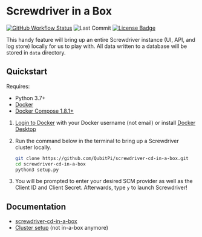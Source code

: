 Screwdriver in a Box
====================

[![GitHub Workflow Status][GitHub Workflow Status]](https://github.com/QubitPi/screwdriver-cd-in-a-box/actions/workflows/ci-cd.yml)
![Last Commit](https://img.shields.io/github/last-commit/QubitPi/screwdriver-cd-in-a-box/master?logo=github&style=for-the-badge)
[![License Badge]](./LICENSE)

This handy feature will bring up an entire Screwdriver instance (UI, API, and log store) locally for us to play with. 
All data written to a database will be stored in `data` directory.

Quickstart
----------

Requires:

- Python 3.7+
- [Docker]
- [Docker Compose 1.8.1+][docker-compose]

1. [Login to Docker](https://docs.docker.com/engine/reference/commandline/login) with your Docker username (not
   email) or install [Docker Desktop]
2. Run the command below in the terminal to bring up a Screwdriver cluster locally.

   ```bash
   git clone https://github.com/QubitPi/screwdriver-cd-in-a-box.git
   cd screwdriver-cd-in-a-box
   python3 setup.py
   ```

3. You will be prompted to enter your desired SCM provider as well as the Client ID and Client Secret. Afterwards, type
   `y` to launch Screwdriver!

Documentation
-------------

- [screwdriver-cd-in-a-box](https://qubitpi.github.io/screwdriver-cd-guide/cluster-management/running-locally)
- [Cluster setup](https://qubitpi.github.io/screwdriver-cd-guide/cluster-management/kubernetes) (not in-a-box anymore)

[Docker]: https://www.docker.com/products/docker
[docker-compose]: https://www.docker.com/products/docker-compose
[Docker Desktop]: https://www.docker.com/products/docker-desktop/

[GitHub Workflow Status]: https://img.shields.io/github/actions/workflow/status/QubitPi/screwdriver-cd-in-a-box/ci-cd.yml?branch=master&logo=github&style=for-the-badge

[License Badge]: https://img.shields.io/badge/license-BSD%203--Clause-blue.svg?style=for-the-badge
